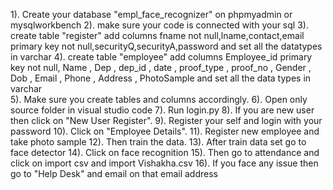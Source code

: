 1). Create your database "empl_face_recognizer" on phpmyadmin or mysqlworkbench
2). make sure your code is connected with your sql
3). create table "register" add columns fname not null,lname,contact,email primary key not null,securityQ,securityA,password and set all the datatypes in varchar
4). create table "employee" add columns Employee_id primary key not null, Name , Dep , dep_id , date , proof_type , proof_no , Gender , Dob , Email , Phone , Address ,       PhotoSample and set all the data types in varchar   
5). Make sure you create tables and columns accordingly.
6). Open only source folder in visual studio code
7). Run login.py
8). If you are new user then click on "New User Register".
9). Register your self and login with your password
10). Click on "Employee Details".
11). Register new employee and take photo sample
12). Then train the data.
13). After train data set go to face detector
14). Click on face recognition
15). Then go to attendance and click on import csv and import Vishakha.csv
16). If you face any issue then go to "Help Desk" and email on that email address
